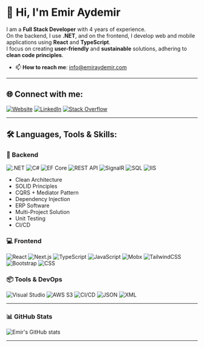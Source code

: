 # 👋 Hi, I'm Emir Aydemir

I am a **Full Stack Developer** with 4 years of experience.  
On the backend, I use **.NET**, and on the frontend, I develop web and mobile applications using **React** and **TypeScript**.  
I focus on creating **user-friendly** and **sustainable** solutions, adhering to **clean code principles**.

- 📫 **How to reach me**: info@emiraydemir.com

---

## 🌐 Connect with me:
[![Website](https://img.shields.io/badge/Website-000?style=for-the-badge&logo=google-chrome&logoColor=white)](https://emiraydemir.com/)
[![LinkedIn](https://img.shields.io/badge/LinkedIn-0A66C2?style=for-the-badge&logo=linkedin&logoColor=white)](https://www.linkedin.com/in/emir-muhammet-aydemir/)
[![Stack Overflow](https://img.shields.io/badge/Stack%20Overflow-FE7A16?style=for-the-badge&logo=stack-overflow&logoColor=white)](https://stackoverflow.com/users/22620218/emir-aydemir)

---

## 🛠️ Languages, Tools & Skills:

### 🧠 Backend
![.NET](https://img.shields.io/badge/.NET-512BD4?style=flat&logo=dotnet&logoColor=white)
![C#](https://img.shields.io/badge/C%23-239120?style=flat&logo=c-sharp&logoColor=white)
![EF Core](https://img.shields.io/badge/EF%20Core-512BD4?style=flat&logo=dotnet&logoColor=white)
![REST API](https://img.shields.io/badge/REST%20API-007ACC?style=flat&logo=apachespark&logoColor=white)
![SignalR](https://img.shields.io/badge/SignalR-5C2D91?style=flat&logo=signal&logoColor=white)
![SQL](https://img.shields.io/badge/SQL-CC2927?style=flat&logo=microsoftsqlserver&logoColor=white)
![IIS](https://img.shields.io/badge/IIS-0078D7?style=flat&logo=windows&logoColor=white)

- Clean Architecture  
- SOLID Principles  
- CQRS + Mediator Pattern  
- Dependency Injection  
- ERP Software  
- Multi-Project Solution  
- Unit Testing  
- CI/CD  

### 💻 Frontend
![React](https://img.shields.io/badge/React-20232A?style=flat&logo=react&logoColor=61DAFB)
![Next.js](https://img.shields.io/badge/Next.js-000000?style=flat&logo=nextdotjs&logoColor=white)
![TypeScript](https://img.shields.io/badge/TypeScript-007ACC?style=flat&logo=typescript&logoColor=white)
![JavaScript](https://img.shields.io/badge/JavaScript-F7DF1E?style=flat&logo=javascript&logoColor=black)
![Mobx](https://img.shields.io/badge/MobX-FF9955?style=flat&logo=mobx&logoColor=white)
![TailwindCSS](https://img.shields.io/badge/Tailwind_CSS-38B2AC?style=flat&logo=tailwind-css&logoColor=white)
![Bootstrap](https://img.shields.io/badge/Bootstrap-563D7C?style=flat&logo=bootstrap&logoColor=white)
![CSS](https://img.shields.io/badge/CSS-1572B6?style=flat&logo=css3&logoColor=white)

### 📦 Tools & DevOps
![Visual Studio](https://img.shields.io/badge/Visual%20Studio-5C2D91?style=flat&logo=visualstudio&logoColor=white)
![AWS S3](https://img.shields.io/badge/AWS_S3-232F3E?style=flat&logo=amazonaws&logoColor=white)
![CI/CD](https://img.shields.io/badge/CI%2FCD-0A0A0A?style=flat&logo=githubactions&logoColor=white)
![JSON](https://img.shields.io/badge/JSON-000000?style=flat&logo=json&logoColor=white)
![XML](https://img.shields.io/badge/XML-EB5424?style=flat&logo=w3c&logoColor=white)

---

### 📊 GitHub Stats
![Emir's GitHub stats](https://github-readme-stats.vercel.app/api?username=emiraydemir&show_icons=true&theme=transparent)

---
